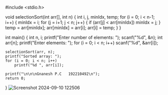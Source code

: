 #include <stdio.h>

void selectionSort(int arr[], int n) {
    int i, j, minIdx, temp;
    for (i = 0; i < n-1; i++) {
        minIdx = i;
        for (j = i+1; j < n; j++) {
            if (arr[j] < arr[minIdx])
                minIdx = j;
        }
        temp = arr[minIdx];
        arr[minIdx] = arr[i];
        arr[i] = temp;
    }
}

int main() {
    int n, i;
    printf("Enter number of elements: ");
    scanf("%d", &n);
    int arr[n];
    printf("Enter elements: ");
    for (i = 0; i < n; i++)
        scanf("%d", &arr[i]);

    selectionSort(arr, n);
    printf("Sorted array: ");
    for (i = 0; i < n; i++)
        printf("%d ", arr[i]);

    printf("\n\n\nGnanesh P.C   192210492\n");
    return 0;
}
![Screenshot 2024-09-10 122506](https://github.com/user-attachments/assets/74ddbf92-a75d-4ca5-bcd7-ce5ab6b98b4d)
